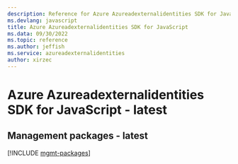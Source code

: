 ```yaml
---
description: Reference for Azure Azureadexternalidentities SDK for JavaScript
ms.devlang: javascript
title: Azure Azureadexternalidentities SDK for JavaScript
ms.data: 09/30/2022
ms.topic: reference
ms.author: jeffish
ms.service: azureadexternalidentities
author: xirzec
---
```

# Azure Azureadexternalidentities SDK for JavaScript - latest

## Management packages - latest
[!INCLUDE [mgmt-packages](azureadexternalidentities-mgmt-index.md)]